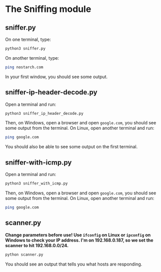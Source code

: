# The Sniffing module
## sniffer.py
On one terminal, type:
```bash
python3 sniffer.py
```
On another terminal, type:
```bash
ping nostarch.com
```
In your first window, you should see some output.

## sniffer-ip-header-decode.py
Open a terminal and run:
```bash
python3 sniffer_ip_header_decode.py
```
Then, on Windows, open a browser and open `google.com`, you should see some output from the terminal.
On Linux, open another terminal and run:
```bash
ping google.com
```
You should also be able to see some output on the first terminal.

## sniffer-with-icmp.py
Open a terminal and run:
```bash
python3 sniffer_with_icmp.py
```
Then, on Windows, open a browser and open `google.com`, you should see some output from the terminal.
On Linux, open another terminal and run:
```bash
ping google.com
```

## scanner.py
**Change parameters before use! Use `ifconfig` on Linux or `ipconfig` on Windows to check your IP address. I'm on 192.168.0.187, so we set the scanner to hit 192.168.0.0/24.**
```bash
python scanner.py
```
You should see an output that tells you what hosts are responding.
